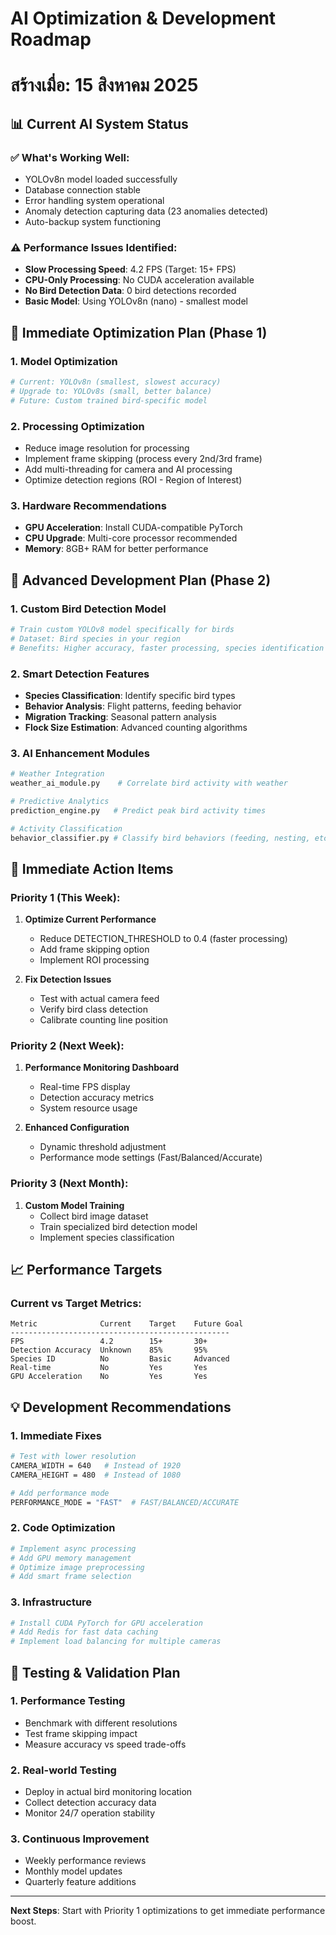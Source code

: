 # AI Optimization & Development Roadmap
# สร้างเมื่อ: 15 สิงหาคม 2025

## 📊 Current AI System Status

### ✅ **What's Working Well:**
- YOLOv8n model loaded successfully
- Database connection stable
- Error handling system operational
- Anomaly detection capturing data (23 anomalies detected)
- Auto-backup system functioning

### ⚠️ **Performance Issues Identified:**
- **Slow Processing Speed**: 4.2 FPS (Target: 15+ FPS)
- **CPU-Only Processing**: No CUDA acceleration available
- **No Bird Detection Data**: 0 bird detections recorded
- **Basic Model**: Using YOLOv8n (nano) - smallest model

## 🎯 **Immediate Optimization Plan (Phase 1)**

### 1. **Model Optimization**
```python
# Current: YOLOv8n (smallest, slowest accuracy)
# Upgrade to: YOLOv8s (small, better balance)
# Future: Custom trained bird-specific model
```

### 2. **Processing Optimization**
- Reduce image resolution for processing
- Implement frame skipping (process every 2nd/3rd frame)
- Add multi-threading for camera and AI processing
- Optimize detection regions (ROI - Region of Interest)

### 3. **Hardware Recommendations**
- **GPU Acceleration**: Install CUDA-compatible PyTorch
- **CPU Upgrade**: Multi-core processor recommended
- **Memory**: 8GB+ RAM for better performance

## 🚀 **Advanced Development Plan (Phase 2)**

### 1. **Custom Bird Detection Model**
```bash
# Train custom YOLOv8 model specifically for birds
# Dataset: Bird species in your region
# Benefits: Higher accuracy, faster processing, species identification
```

### 2. **Smart Detection Features**
- **Species Classification**: Identify specific bird types
- **Behavior Analysis**: Flight patterns, feeding behavior
- **Migration Tracking**: Seasonal pattern analysis
- **Flock Size Estimation**: Advanced counting algorithms

### 3. **AI Enhancement Modules**
```python
# Weather Integration
weather_ai_module.py    # Correlate bird activity with weather

# Predictive Analytics
prediction_engine.py   # Predict peak bird activity times

# Activity Classification
behavior_classifier.py # Classify bird behaviors (feeding, nesting, etc.)
```

## 🔧 **Immediate Action Items**

### Priority 1 (This Week):
1. **Optimize Current Performance**
   - Reduce DETECTION_THRESHOLD to 0.4 (faster processing)
   - Add frame skipping option
   - Implement ROI processing

2. **Fix Detection Issues**
   - Test with actual camera feed
   - Verify bird class detection
   - Calibrate counting line position

### Priority 2 (Next Week):
1. **Performance Monitoring Dashboard**
   - Real-time FPS display
   - Detection accuracy metrics
   - System resource usage

2. **Enhanced Configuration**
   - Dynamic threshold adjustment
   - Performance mode settings (Fast/Balanced/Accurate)

### Priority 3 (Next Month):
1. **Custom Model Training**
   - Collect bird image dataset
   - Train specialized bird detection model
   - Implement species classification

## 📈 **Performance Targets**

### Current vs Target Metrics:
```
Metric              Current    Target    Future Goal
-------------------------------------------------
FPS                 4.2        15+       30+
Detection Accuracy  Unknown    85%       95%
Species ID          No         Basic     Advanced
Real-time           No         Yes       Yes
GPU Acceleration    No         Yes       Yes
```

## 💡 **Development Recommendations**

### 1. **Immediate Fixes**
```bash
# Test with lower resolution
CAMERA_WIDTH = 640   # Instead of 1920
CAMERA_HEIGHT = 480  # Instead of 1080

# Add performance mode
PERFORMANCE_MODE = "FAST"  # FAST/BALANCED/ACCURATE
```

### 2. **Code Optimization**
```python
# Implement async processing
# Add GPU memory management
# Optimize image preprocessing
# Add smart frame selection
```

### 3. **Infrastructure**
```bash
# Install CUDA PyTorch for GPU acceleration
# Add Redis for fast data caching
# Implement load balancing for multiple cameras
```

## 🔄 **Testing & Validation Plan**

### 1. **Performance Testing**
- Benchmark with different resolutions
- Test frame skipping impact
- Measure accuracy vs speed trade-offs

### 2. **Real-world Testing**
- Deploy in actual bird monitoring location
- Collect detection accuracy data
- Monitor 24/7 operation stability

### 3. **Continuous Improvement**
- Weekly performance reviews
- Monthly model updates
- Quarterly feature additions

---

**Next Steps**: Start with Priority 1 optimizations to get immediate performance boost.

